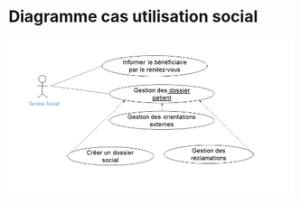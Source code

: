 
# Diagramme cas utilisation social
![Diagramme cas utilisation social](./images/Diagramme-cas-utilisation-social.png)